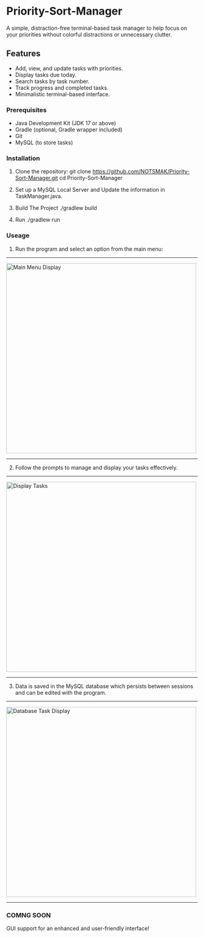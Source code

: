 # Priority-Sort-Manager

A simple, distraction-free terminal-based task manager to help focus on your priorities without colorful distractions or unnecessary clutter.


## Features

- Add, view, and update tasks with priorities.
- Display tasks due today.
- Search tasks by task number.
- Track progress and completed tasks.
- Minimalistic terminal-based interface.

### Prerequisites
- Java Development Kit (JDK 17 or above)
- Gradle (optional, Gradle wrapper included)
- Git
- MySQL (to store tasks)

### Installation

1. Clone the repository:
   git clone https://github.com/NOTSMAK/Priority-Sort-Manager.git
   cd Priority-Sort-Manager
   
3. Set up a MySQL Local Server and Update the information in TaskManager.java.
   
4. Build The Project
  ./gradlew build

5. Run
   ./gradlew run

### Useage 

1. Run the program and select an option from the main menu:

--------------------------------------------------------------------------------

<img src="https://github.com/user-attachments/assets/c84c310a-8c37-494a-a75d-23219f52e376" width="500" alt="Main Menu Display">

-------------------------------------------------------------------------------

2. Follow the prompts to manage and display your tasks effectively.

-------------------------------------------------------------------------------

<img src="https://github.com/user-attachments/assets/e5fb1d19-445e-41c6-b5b7-002e4c2f7829" width="500" alt="Display Tasks">

-------------------------------------------------------------------------------

3. Data is saved in the MySQL database which persists between sessions and can be edited with the program.

-------------------------------------------------------------------------------

<img src="https://github.com/user-attachments/assets/cebf3921-3b41-4ba0-980d-fee690226bb6" width="500" alt="Database Task Display">

-------------------------------------------------------------------------------


### COMNG SOON 
GUI support for an enhanced and user-friendly interface!


